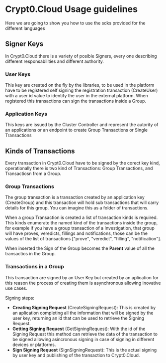 # Crypt0.Cloud Usage guidelines
Here we are going to show you how to use the sdks provided for the different languages

## Signer Keys
In Crypt0.Cloud there is a variety of posible Signers, every one describing different responsabilities and different authority.

### User Keys
This key are created on the fly by the libraries, to be used in the platform have to be registered self signing the registration transaction (CreateUser) with a user id value to identify the user in the external platform. When registered this transactions can sign the transactions inside a Group. 

### Application Keys
This keys are issued by the Cluster Controller and represent the autority of an applications or an endpoint to create Group Transactions or Single Transactions

## Kinds of Transactions
Every transaction in Crypt0.Cloud have to be signed by the corect key kind, operationally there is two kind of Transactions: Group Transactions, and Transactiosn from a Group.

### Group Transactions
The group transaction is a transaction created by an application key (CreateGroup) and this transaction will hold sub transactions that will carry details for this group. You can imagine this as a folder of transactions.

When a group Transaction is created a list of transaction kinds is required. This kinds enumerate the named kind of the transactions inside the group, for example if you have a group transaction of a Investigation, that group will have proves, veredicts, fillings and notifications, those can be the values of the list of transactions ["prove", "veredict", "filling", "notification"].

When inserted the Sign of the Group becomes the **Parent** value of all the transactios in the Group. 

### Transactions in a Group
This transaction are signed by an User Key but created by an aplication for this reason the process of creating them is asynchronous allowing inovative use cases. 

Signing steps:
- **Creating Signing Request** (CreateSigningRequest): This is created by an aplication completing all the information that will be signed by the user key, returning an id that can be used to retrieve the Signing Request. 
- **Getting Signing Request** (GetSigningRequest): With the id of the Signing Request this method can retrieve the data of the transaction to be signed allowing asincronous signing in case of signing in different devices or platforms. 
- **Sign Signing Request** (SignSigningRequest): This is the actual signing by user key and publishing of the transaction to Crypt0.Cloud.
